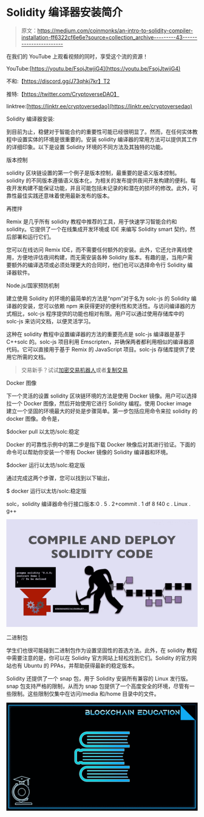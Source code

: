 # Solidity 编译器安装简介

> 原文：<https://medium.com/coinmonks/an-intro-to-solidity-compiler-installation-ff6322cf6e6e?source=collection_archive---------43----------------------->

在我们的 YouTube 上观看视频的同时，享受这个流的资源！

YouTube:[https://youtu.be/FsojJtwjiG4](https://youtu.be/FsojJtwjiG4)

不和:【https://discord.gg/J73qhkj7kr】T2

推特:【https://twitter.com/CryptoverseDAO】

linktree:[https://linktr.ee/cryptoversedao](https://linktr.ee/cryptoversedao)

Solidity 编译器安装:

到目前为止，稳健对于智能合约的重要性可能已经很明显了。然而，在任何实体教程中设置实体的环境是很重要的。安装 solidity 编译器的常用方法可以提供其工作的详细印象。以下是设置 Solidity 环境的不同方法及其独特的功能。

版本控制

solidity 区块链设置的第一个例子是版本控制，最重要的是语义版本控制。solidity 的不同版本遵循语义版本化，为相关的发布提供夜间开发构建的便利。每夜开发构建不能保证功能，并且可能包括未记录的和潜在的损坏的修改。此外，可靠性最佳实践还意味着使用最新发布的版本。

再搅拌

Remix 是几乎所有 solidity 教程中推荐的工具，用于快速学习智能合约和 solidity。它提供了一个在线集成开发环境或 IDE 来编写 Solidity smart 契约，然后部署和运行它们。

您可以在线访问 Remix IDE，而不需要任何额外的安装。此外，它还允许离线使用，方便地评估夜间构建，而无需安装各种 Solidity 版本。有趣的是，当用户需要额外的编译选项或必须处理更大的合同时，他们也可以选择命令行 Solidity 编译器软件。

Node.js/国家预防机制

建立使用 Solidity 的环境的最简单的方法是“npm”对于名为 solc-js 的 Solidity 编译器的安装，您可以依赖 npm 来获得更好的便利性和灵活性。与访问编译器的方式相比，solc-js 程序提供的功能也相对有限。用户可以通过使用存储库中的 solc-js 来访问文档，以便灵活学习。

这种在 solidity 教程中设置编译器的方法的重要亮点是 solc-js 编译器是基于 C++solc 的。solc-js 项目利用 Emscripten，并确保两者都利用相似的编译器源代码。它可以直接用于基于 Remix 的 JavaScript 项目。solc-js 存储库提供了使用它所需的文档。

> 交易新手？试试[加密交易机器人](/coinmonks/crypto-trading-bot-c2ffce8acb2a)或者[复制交易](/coinmonks/top-10-crypto-copy-trading-platforms-for-beginners-d0c37c7d698c)

Docker 图像

下一个灵活的设置 solidity 区块链环境的方法是使用 Docker 镜像。用户可以选择拉一个 Docker 图像，然后开始使用它进行 Solidity 编程。使用 Docker image 建立一个坚固的环境最大的好处是步骤简单。第一步包括应用命令来拉 solidity 的 docker 图像。命令是，

$docker pull 以太坊/solc:稳定

Docker 的可靠性示例中的第二步是指下载 Docker 映像后对其进行验证。下面的命令可以帮助你安装一个带有 Docker 镜像的 Solidity 编译器和环境。

$docker 运行以太坊/solc:稳定版

通过完成这两个步骤，您可以找到以下输出，

$ docker 运行以太坊/solc:稳定版

solc，solidity 编译器命令行接口版本:0 . 5 . 2+commit . 1 df 8 f40 c . Linux . g++

![](img/1980e0210aa47a9a7b12b2fc66e7de99.png)

二进制包

学生们也很可能碰到二进制包作为设置坚固性的首选方法。此外，在 solidity 教程中需要注意的是，你可以在 Solidity 官方网站上轻松找到它们。Solidity 的官方网站也有 Ubuntu 的 PPAs，并帮助获得最新的稳定版本。

Solidity 还提供了一个 snap 包，用于 Solidity 安装所有兼容的 Linux 发行版。snap 包支持严格的限制，从而为 snap 包提供了一个高度安全的环境，尽管有一些限制。这些限制仅集中在访问/media 和/home 目录中的文件。

![](img/98bbe5e7694cc81ce92d7b48868068ea.png)